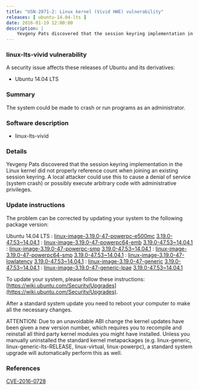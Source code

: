 ```yaml
---
title: "USN-2871-2: Linux kernel (Vivid HWE) vulnerability"
releases: [ ubuntu-14.04-lts ]
date: 2016-01-19 12:00:00
description: |
    Yevgeny Pats discovered that the session keyring implementation in the Linux kernel did not properly reference count when joining an existing session keyring. A local attacker could use this to cause a denial of service (system crash) or possibly execute arbitrary code with administrative privileges. 
--- 
```

 
### linux-lts-vivid vulnerability

A security issue affects these releases of Ubuntu and its derivatives:

* Ubuntu 14.04 LTS

### Summary

The system could be made to crash or run programs as an administrator. 

### Software description

* linux-lts-vivid 

### Details

Yevgeny Pats discovered that the session keyring implementation in the Linux kernel did not properly reference count when joining an existing session keyring. A local attacker could use this to cause a denial of service (system crash) or possibly execute arbitrary code with administrative privileges. 

### Update instructions

The problem can be corrected by updating your system to the following package version:

Ubuntu 14.04 LTS
 : [linux-image-3.19.0-47-powerpc-e500mc](https://launchpad.net/ubuntu/+source/linux-lts-vivid) <span> [3.19.0-47.53~14.04.1](https://launchpad.net/ubuntu/+source/linux-lts-vivid/3.19.0-47.53~14.04.1) </span> 
 : [linux-image-3.19.0-47-powerpc64-emb](https://launchpad.net/ubuntu/+source/linux-lts-vivid) <span> [3.19.0-47.53~14.04.1](https://launchpad.net/ubuntu/+source/linux-lts-vivid/3.19.0-47.53~14.04.1) </span> 
 : [linux-image-3.19.0-47-powerpc-smp](https://launchpad.net/ubuntu/+source/linux-lts-vivid) <span> [3.19.0-47.53~14.04.1](https://launchpad.net/ubuntu/+source/linux-lts-vivid/3.19.0-47.53~14.04.1) </span> 
 : [linux-image-3.19.0-47-powerpc64-smp](https://launchpad.net/ubuntu/+source/linux-lts-vivid) <span> [3.19.0-47.53~14.04.1](https://launchpad.net/ubuntu/+source/linux-lts-vivid/3.19.0-47.53~14.04.1) </span> 
 : [linux-image-3.19.0-47-lowlatency](https://launchpad.net/ubuntu/+source/linux-lts-vivid) <span> [3.19.0-47.53~14.04.1](https://launchpad.net/ubuntu/+source/linux-lts-vivid/3.19.0-47.53~14.04.1) </span> 
 : [linux-image-3.19.0-47-generic](https://launchpad.net/ubuntu/+source/linux-lts-vivid) <span> [3.19.0-47.53~14.04.1](https://launchpad.net/ubuntu/+source/linux-lts-vivid/3.19.0-47.53~14.04.1) </span> 
 : [linux-image-3.19.0-47-generic-lpae](https://launchpad.net/ubuntu/+source/linux-lts-vivid) <span> [3.19.0-47.53~14.04.1](https://launchpad.net/ubuntu/+source/linux-lts-vivid/3.19.0-47.53~14.04.1) </span> 

To update your system, please follow these instructions: [https://wiki.ubuntu.com/Security/Upgrades](https://wiki.ubuntu.com/Security/Upgrades).

After a standard system update you need to reboot your computer to make all the necessary changes.

ATTENTION: Due to an unavoidable ABI change the kernel updates have been given a new version number, which requires you to recompile and reinstall all third party kernel modules you might have installed. Unless you manually uninstalled the standard kernel metapackages (e.g. linux-generic, linux-generic-lts-RELEASE, linux-virtual, linux-powerpc), a standard system upgrade will automatically perform this as well. 

### References

 [CVE-2016-0728](http://people.ubuntu.com/~ubuntu-security/cve/CVE-2016-0728)
 
